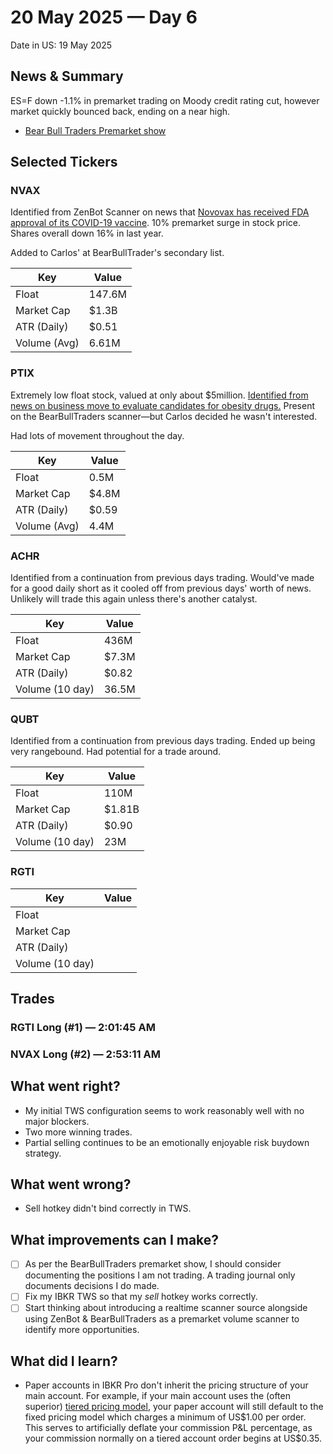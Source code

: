 # 20 May 2025 — Day 6

Date in US: 19 May 2025

## News & Summary

ES=F down -1.1% in premarket trading on Moody credit rating cut, however market quickly bounced back, ending on a near high.

- [Bear Bull Traders Premarket show](https://www.youtube.com/watch?v=qYXYVd2p1nc)

## Selected Tickers

### NVAX

Identified from ZenBot Scanner on news that [Novovax has received FDA approval of its COVID-19 vaccine](https://finance.yahoo.com/news/novavax-shares-jump-long-awaited-111605501.html). 10% premarket surge in stock price. Shares overall down 16% in last year.

Added to Carlos' at BearBullTrader's secondary list.

| Key          | Value  |
| ------------ | ------ |
| Float        | 147.6M |
| Market Cap   | $1.3B  |
| ATR (Daily)  | $0.51  |
| Volume (Avg) | 6.61M  |

### PTIX

Extremely low float stock, valued at only about $5million. [Identified from news on business move to evaluate candidates for obesity drugs.](https://finance.yahoo.com/news/protagenic-therapeutics-phytanix-announce-business-114300427.html) Present on the BearBullTraders scanner—but Carlos decided he wasn't interested.

Had lots of movement throughout the day.

| Key          | Value |
| ------------ | ----- |
| Float        | 0.5M  |
| Market Cap   | $4.8M |
| ATR (Daily)  | $0.59 |
| Volume (Avg) | 4.4M  |

### ACHR

Identified from a continuation from previous days trading. Would've made for a good daily short as it cooled off from previous days' worth of news. Unlikely will trade this again unless there's another catalyst.

| Key             | Value |
| --------------- | ----- |
| Float           | 436M  |
| Market Cap      | $7.3M |
| ATR (Daily)     | $0.82 |
| Volume (10 day) | 36.5M |

### QUBT

Identified from a continuation from previous days trading. Ended up being very rangebound. Had potential for a trade around.

| Key             | Value  |
| --------------- | ------ |
| Float           | 110M   |
| Market Cap      | $1.81B |
| ATR (Daily)     | $0.90  |
| Volume (10 day) | 23M    |

### RGTI

| Key             | Value |
| --------------- | ----- |
| Float           |       |
| Market Cap      |       |
| ATR (Daily)     |       |
| Volume (10 day) |       |

## Trades

### RGTI Long (#1) — 2:01:45 AM

### NVAX Long (#2) — 2:53:11 AM

## What went right?

- My initial TWS configuration seems to work reasonably well with no major blockers.
- Two more winning trades.
- Partial selling continues to be an emotionally enjoyable risk buydown strategy. 

## What went wrong?

- Sell hotkey didn't bind correctly in TWS.

## What improvements can I make?

- [ ] As per the BearBullTraders premarket show, I should consider documenting the positions I am not trading. A trading journal only documents decisions I do made.
- [ ] Fix my IBKR TWS so that my _sell_ hotkey works correctly.
- [ ] Start thinking about introducing a realtime scanner source alongside using ZenBot & BearBullTraders as a premarket volume scanner to identify more opportunities. 

## What did I learn?

- Paper accounts in IBKR Pro don't inherit the pricing structure of your main account. For example, if your main account uses the (often superior) [tiered pricing model](https://www.interactivebrokers.com/en/pricing/commissions-stocks.php), your paper account will still default to the fixed pricing model which charges a minimum of US$1.00 per order.
  This serves to artificially deflate your commission P&L percentage, as your commission normally on a tiered account order begins at US$0.35.
